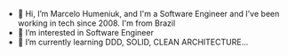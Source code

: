 - 👋 Hi, I’m Marcelo Humeniuk, and I'm a Software Engineer and I've been working in tech since 2008. I'm from Brazil
- 👀 I’m interested in Software Engineer 
- 🌱 I’m currently learning DDD, SOLID, CLEAN ARCHITECTURE...

<!---
marcelohumeniuk/marcelohumeniuk is a ✨ special ✨ repository because its `README.md` (this file) appears on your GitHub profile.
You can click the Preview link to take a look at your changes.
--->
